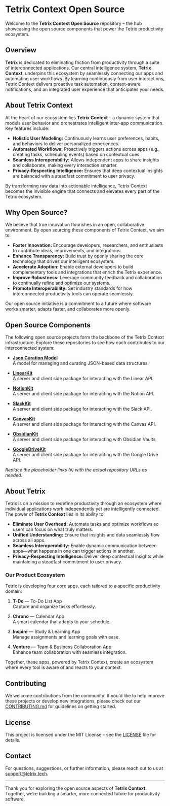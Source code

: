 # Tetrix Context Open Source

Welcome to the **Tetrix Context Open Source** repository – the hub showcasing the open source components that power the Tetrix productivity ecosystem.

## Overview

**Tetrix** is dedicated to eliminating friction from productivity through a suite of interconnected applications. Our central intelligence system, **Tetrix Context**, underpins this ecosystem by seamlessly connecting our apps and automating user workflows. By learning continuously from user interactions, Tetrix Context delivers proactive task automation, context-aware notifications, and an integrated user experience that anticipates your needs.

## About Tetrix Context

At the heart of our ecosystem lies **Tetrix Context** – a dynamic system that models user behavior and orchestrates intelligent inter-app communication. Key features include:

- **Holistic User Modeling:** Continuously learns user preferences, habits, and behaviors to deliver personalized experiences.
- **Automated Workflows:** Proactively triggers actions across apps (e.g., creating tasks, scheduling events) based on contextual cues.
- **Seamless Interoperability:** Allows independent apps to share insights and collaborate, making every interaction smarter.
- **Privacy-Respecting Intelligence:** Ensures that deep contextual insights are balanced with a steadfast commitment to user privacy.

By transforming raw data into actionable intelligence, Tetrix Context becomes the invisible engine that connects and elevates every part of the Tetrix ecosystem.

## Why Open Source?

We believe that true innovation flourishes in an open, collaborative environment. By open sourcing these components of Tetrix Context, we aim to:

- **Foster Innovation:** Encourage developers, researchers, and enthusiasts to contribute ideas, improvements, and integrations.
- **Enhance Transparency:** Build trust by openly sharing the core technology that drives our intelligent ecosystem.
- **Accelerate Adoption:** Enable external developers to build complementary tools and integrations that enrich the Tetrix experience.
- **Improve Robustness:** Leverage community feedback and collaboration to continually refine and optimize our systems.
- **Promote Interoperability:** Set industry standards for how interconnected productivity tools can operate seamlessly.

Our open source initiative is a commitment to a future where software works smarter, adapts faster, and collaborates more openly.

## Open Source Components

The following open source projects form the backbone of the Tetrix Context infrastructure. Explore these repositories to see how each contributes to our interconnected system:

- **[Json Curation Model](#)**  
  A model for managing and curating JSON-based data structures.

- **[LinearKit](#)**  
  A server and client side package for interacting with the Linear API.

- **[NotionKit](#)**  
  A server and client side package for interacting with the Notion API.

- **[SlackKit](#)**  
  A server and client side package for interacting with the Slack API.

- **[CanvasKit](#)**  
  A server and client side package for interacting with the Canvas API.

- **[ObsidianKit](#)**  
  A server and client side package for interacting with Obsidian Vaults.

- **[GoogleDriveKit](#)**  
  A server and client side package for interacting with the Google Drive API.

*Replace the placeholder links (`#`) with the actual repository URLs as needed.*

## About Tetrix

Tetrix is on a mission to redefine productivity through an ecosystem where individual applications work independently yet are intelligently connected. The power of **Tetrix Context** lies in its ability to:

- **Eliminate User Overhead:** Automate tasks and optimize workflows so users can focus on what truly matters.
- **Unified Understanding:** Ensure that insights and data seamlessly flow across all apps.
- **Seamless Interoperability:** Enable dynamic communication between apps—what happens in one can trigger actions in another.
- **Privacy-Respecting Intelligence:** Deliver deep contextual insights while maintaining a steadfast commitment to user privacy.

### Our Product Ecosystem

Tetrix is developing four core apps, each tailored to a specific productivity domain:

1. **T-Do** — To-Do List App  
   Capture and organize tasks effortlessly.

2. **Chrono** — Calendar App  
   A smart calendar that adapts to your schedule.

3. **Inspire** — Study & Learning App  
   Manage assignments and learning goals with ease.

4. **Venture** — Team & Business Collaboration App  
   Enhance team collaboration with seamless integration.

Together, these apps, powered by Tetrix Context, create an ecosystem where every tool is aware of and reacts to your context.

## Contributing

We welcome contributions from the community! If you'd like to help improve these projects or develop new integrations, please check out our [CONTRIBUTING.md](CONTRIBUTING.md) for guidelines on getting started.

## License

This project is licensed under the MIT License – see the [LICENSE](LICENSE) file for details.

## Contact

For questions, suggestions, or further information, please reach out to us at [support@tetrix.tech](mailto:support@tetrix.tech).

---

Thank you for exploring the open source aspects of **Tetrix Context**. Together, we’re building a smarter, more connected future for productivity software.
